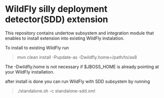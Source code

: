 WildFly silly deployment detector(SDD) extension
=========================================

This repository contains undertow subsystem and integration module that enables to install extension into existing WildFly instalation.

To install to existing WildFly run
> mvn clean install -Pupdate-as -Dwildfly.home=/path/to/as8

The -Dwildfly.home is not necessary if $JBOSS_HOME is already pointing at your WildFly installation.

after install is done you can run WildFly with SDD subsystem by running

> ./standalone.sh -c standalone-sdd.xml


